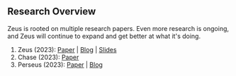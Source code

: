 ## Research Overview

Zeus is rooted on multiple research papers.
Even more research is ongoing, and Zeus will continue to expand and get better at what it's doing.

1. Zeus (2023): [Paper](https://www.usenix.org/conference/nsdi23/presentation/you) | [Blog](https://ml.energy/zeus/research_overview/zeus) | [Slides](https://www.usenix.org/system/files/nsdi23_slides_chung.pdf)
1. Chase (2023): [Paper](https://arxiv.org/abs/2303.02508)
1. Perseus (2023): [Paper](https://arxiv.org/abs/2312.06902) | [Blog](https://ml.energy/zeus/research_overview/perseus)

